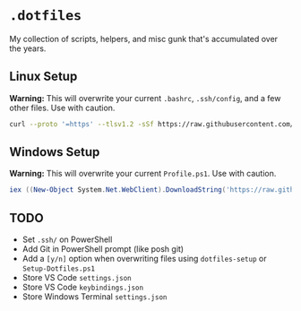 # `.dotfiles`
My collection of scripts, helpers, and misc gunk that's accumulated over the years.

## Linux Setup
**Warning:** This will overwrite your current `.bashrc`, `.ssh/config`, and a few other files. Use with caution.
```sh
curl --proto '=https' --tlsv1.2 -sSf https://raw.githubusercontent.com/trolleyman/dotfiles/master/init.sh | sh
```

## Windows Setup
**Warning:** This will overwrite your current `Profile.ps1`. Use with caution.
```powershell
iex ((New-Object System.Net.WebClient).DownloadString('https://raw.githubusercontent.com/trolleyman/dotfiles/master/init.ps1'))
```

## TODO
- Set `.ssh/` on PowerShell
- Add Git in PowerShell prompt (like posh git)
- Add a `[y/n]` option when overwriting files using `dotfiles-setup` or `Setup-Dotfiles.ps1`
- Store VS Code `settings.json`
- Store VS Code `keybindings.json`
- Store Windows Terminal `settings.json`
